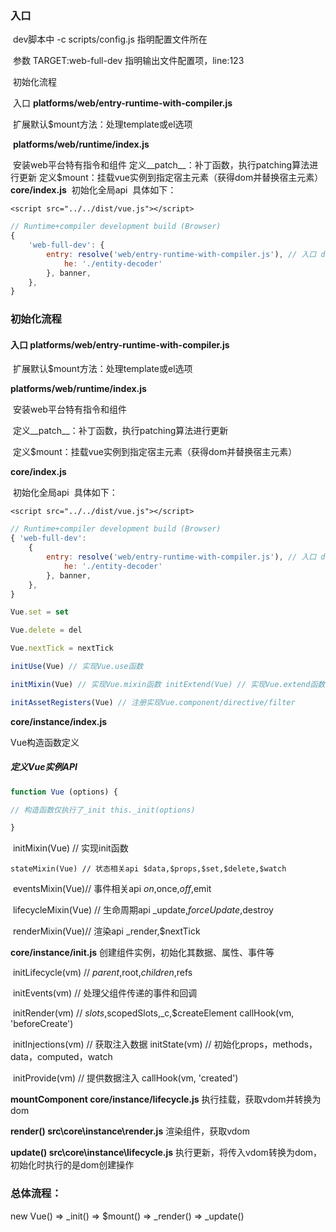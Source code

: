 ### 入口

​	dev脚本中 -c scripts/config.js 指明配置文件所在

​	参数 TARGET:web-full-dev 指明输出文件配置项，line:123

​	初始化流程

​	入口 **platforms/web/entry-runtime-with-compiler.js**

​	扩展默认$mount方法：处理template或el选项

​	**platforms/web/runtime/index.js**

​		安装web平台特有指令和组件
​		定义__patch__：补丁函数，执行patching算法进行更新
​		定义$mount：挂载vue实例到指定宿主元素（获得dom并替换宿主元素）
​	**core/index.js**
​		初始化全局api
​		具体如下：

	<script src="../../dist/vue.js"></script>

```js
// Runtime+compiler development build (Browser) 
{ 
	'web-full-dev': { 
		entry: resolve('web/entry-runtime-with-compiler.js'), // 入口 dest: 						resolve('dist/vue.js'),// 目标文件 format: 'umd', // 输出规范 env: 							'development', alias: {
			he: './entity-decoder' 
		}, banner, 
	}, 
}
```

### 初始化流程

#### 入口 platforms/web/entry-runtime-with-compiler.js

​	扩展默认$mount方法：处理template或el选项

**platforms/web/runtime/index.js**

​	安装web平台特有指令和组件

​	定义__patch__：补丁函数，执行patching算法进行更新

​	定义$mount：挂载vue实例到指定宿主元素（获得dom并替换宿主元素）

**core/index.js**

​	初始化全局api
​	具体如下：

	<script src="../../dist/vue.js"></script>

```js
// Runtime+compiler development build (Browser) 
{ 'web-full-dev': 
	{
        entry: resolve('web/entry-runtime-with-compiler.js'), // 入口 dest: 			resolve('dist/vue.js'), // 目标文件 format: 'umd', // 输出规范 env: 				'development', alias: {
            he: './entity-decoder' 
    	}, banner, 
	},
}
```

```js
Vue.set = set 

Vue.delete = del 

Vue.nextTick = nextTick 

initUse(Vue) // 实现Vue.use函数 

initMixin(Vue) // 实现Vue.mixin函数 initExtend(Vue) // 实现Vue.extend函数 

initAssetRegisters(Vue) // 注册实现Vue.component/directive/filter
```



**core/instance/index.js**

Vue构造函数定义

##### 定义Vue实例API

```js
function Vue (options) { 

// 构造函数仅执行了_init this._init(options) 

}
```

​	initMixin(Vue) // 实现init函数

 	stateMixin(Vue) // 状态相关api $data,$props,$set,$delete,$watch 

​	eventsMixin(Vue)// 事件相关api $on,$once,$off,$emit 

​	lifecycleMixin(Vue) // 生命周期api _update,$forceUpdate,$destroy 

​	renderMixin(Vue)// 渲染api _render,$nextTick

**core/instance/init.js**
	创建组件实例，初始化其数据、属性、事件等

​	initLifecycle(vm) // $parent,$root,$children,$refs 

​	initEvents(vm) // 处理父组件传递的事件和回调

​	initRender(vm) // $slots,$scopedSlots,_c,$createElement callHook(vm, 'beforeCreate') 

​	initInjections(vm) // 获取注入数据 initState(vm) // 初始化props，methods，data，computed，watch

​	initProvide(vm) // 提供数据注入 callHook(vm, 'created')

**mountComponent core/instance/lifecycle.js**
	执行挂载，获取vdom并转换为dom

**render() src\core\instance\render.js**
	渲染组件，获取vdom

**update() src\core\instance\lifecycle.js**
	执行更新，将传入vdom转换为dom，初始化时执行的是dom创建操作

### 总体流程：

new Vue() => _init() => $mount() => _render() => _update()


